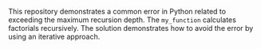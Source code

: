 This repository demonstrates a common error in Python related to exceeding the maximum recursion depth. The `my_function` calculates factorials recursively.  The solution demonstrates how to avoid the error by using an iterative approach.